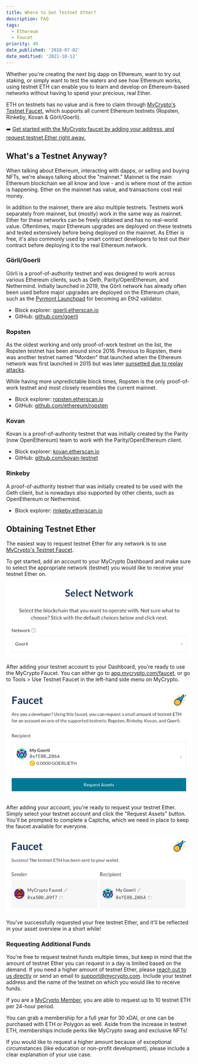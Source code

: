 ```yaml
---
title: Where to Get Testnet Ether?
description: FAQ
tags:
  - Ethereum
  - Faucet
priority: 40
date_published: '2018-07-02'
date_modified: '2021-10-12'
---
```


Whether you're creating the next big dapp on Ethereum, want to try out staking, or simply want to test the waters and see how Ethereum works, using testnet ETH can enable you to learn and develop on Ethereum-based networks without having to spend your precious, real Ether.

ETH on testnets has no value and is free to claim through [MyCrypto's Testnet Faucet](https://app.mycrypto.com/faucet), which supports all current Ethereum testnets (Ropsten, Rinkeby, Kovan & Görli/Goerli).

➡️ [Get started with the MyCrypto faucet by adding your address, and request testnet Ether right away.](https://app.mycrypto.com/faucet)

## What's a Testnet Anyway?

When talking about Ethereum, interacting with dapps, or selling and buying NFTs, we're always talking about the "mainnet." Mainnet is the main Ethereum blockchain we all know and love - and is where most of the action is happening. Ether on the mainnet has value, and transactions cost real money.

In addition to the mainnet, there are also multiple testnets. Testnets work separately from mainnet, but (mostly) work in the same way as mainnet. Ether for these networks can be freely obtained and has no real-world value. Oftentimes, major Ethereum upgrades are deployed on these testnets and tested extensively before being deployed on the mainnet. As Ether is free, it's also commonly used by smart contract developers to test out their contract before deploying it to the real Ethereum network.

### Görli/Goerli

Görli is a proof-of-authority testnet and was designed to work across various Ethereum clients, such as Geth, Parity/OpenEthereum, and Nethermind. Initially launched in 2019, the Görli network has already often been used before major upgrades are deployed on the Ethereum chain, such as the [Pyrmont Launchpad](https://pyrmont.launchpad.ethereum.org/en/) for becoming an Eth2 validator.

- Block explorer: [goerli.etherscan.io](https://goerli.etherscan.io/)
- GitHub: [github.com/goerli](https://github.com/goerli/)

### Ropsten

As the oldest working and only proof-of-work testnet on the list, the Ropsten testnet has been around since 2016. Previous to Ropsten, there was another testnet named "Morden" that launched when the Ethereum network was first launched in 2015 but was later [sunsetted due to replay attacks](https://blog.ethereum.org/2016/11/20/from-morden-to-ropsten/).

While having more unpredictable block times, Ropsten is the only proof-of-work testnet and most closely resembles the current mainnet.

- Block explorer: [ropsten.etherscan.io](https://ropsten.etherscan.io/)
- GitHub: [github.com/ethereum/ropsten](https://github.com/ethereum/ropsten)

### Kovan

Kovan is a proof-of-authority testnet that was initially created by the Parity (now OpenEthereum) team to work with the Parity/OpenEthereum client.

- Block explorer: [kovan.etherscan.io](https://kovan.etherscan.io/)
- GitHub: [github.com/kovan-testnet](https://github.com/kovan-testnet/)

### Rinkeby

A proof-of-authority testnet that was initially created to be used with the Geth client, but is nowadays also supported by other clients, such as OpenEthereum or Nethermind.

- Block explorer: [rinkeby.etherscan.io](https://rinkeby.etherscan.io/)

## Obtaining Testnet Ether

The easiest way to request testnet Ether for any network is to use [MyCrypto's Testnet Faucet](https://app.mycrypto.com/faucet).

To get started, add an account to your MyCrypto Dashboard and make sure to select the appropriate network (testnet) you would like to receive your testnet Ether on.

![Select testnet](../../assets/how-to/getting-started/where-to-get-testnet-ether/select-testnet.png)

After adding your testnet account to your Dashboard, you're ready to use the MyCrypto Faucet. You can either go to [app.mycrypto.com/faucet](https://app.mycrypto.com/faucet), or go to Tools > Use Testnet Faucet in the left-hand side menu on MyCrypto.

![Select recipient](../../assets/how-to/getting-started/where-to-get-testnet-ether/select-recipient.png)

After adding your account, you're ready to request your testnet Ether. Simply select your testnet account and click the "Request Assets" button. You'll be prompted to complete a Captcha, which we need in place to keep the faucet available for everyone.

![Successfully requested testnet ETH](../../assets/how-to/getting-started/where-to-get-testnet-ether/success.png)

You've successfully requested your free testnet Ether, and it'll be reflected in your asset overview in a short while!

### Requesting Additional Funds

You're free to request testnet funds multiple times, but keep in mind that the amount of testnet Ether you can request in a day is limited based on the demand. If you need a higher amount of testnet Ether, please [reach out to us directly](/contact-us) or send an email to [support@mycrypto.com](support@mycrypto.com). Include your testnet address and the name of the testnet on which you would like to receive funds.

If you are a [MyCrypto Member](https://app.mycrypto.com/membership?utm_medium=organic&utm_source=support&utm_campaign=faucet), you are able to request up to 10 testnet ETH per 24-hour period.

You can grab a membership for a full year for 30 xDAI, or one can be purchased with ETH or Polygon as well. Aside from the increase in testnet ETH, memberships include perks like MyCrypto swag and exclusive NFTs!

If you would like to request a higher amount because of exceptional circumstances (like education or non-profit development), please include a clear explanation of your use case.
